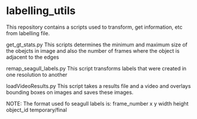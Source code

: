 # labelling_utils
This repository contains a scripts used to transform, get information, etc from labelling file. 

get_gt_stats.py 
This scripts determines the minimum and maximum size of the obejcts in image and also the number of frames where the object is adjacent to the edges

remap_seagull_labels.py
This script transforms labels that were created in one resolution to another

loadVideoResults.py 
This script takes a results file and a video and overlays bounding boxes on images and saves these images.
 
 NOTE: The format used fo seagull labels is:
 frame_number x y width height object_id temporary/final